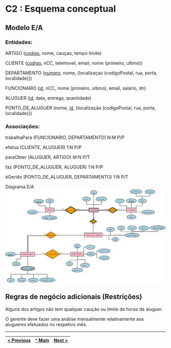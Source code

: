 # C2 : Esquema conceptual

## Modelo E/A

### Entidades:

ARTIGO (<ins>codigo</ins>, nome, cauçao, tempo limite)

CLIENTE (<ins>codigo</ins>, nCC, telemovel, email, nome (primeiro, ultimo))

DEPARTAMENTO (<ins>numero</ins>, nome, {localizaçao (codigoPostal, rua, porta, localidade)})

FUNCIONARIO (<ins>id</ins>, nCC, nome (primeiro, ultimo), email, salario, dn)

ALUGUER (<ins>id</ins>, data, entrega, quantidade)

PONTO_DE_ALUGUER (nome, <ins>id</ins>, {localização (codigoPostal, rua, porta, localidade)})


### Associações:

trabalhaPara (FUNCIONARIO, DEPARTAMENTO) N:M  P/P

efetua (CLIENTE, ALUGUER) 1:N  P/P

paraObter (ALUGUER, ARTIGO) M:N  P/T

faz (PONTO_DE_ALUGUER, ALUGUER) 1:N  P/P

éGerido (PONTO_DE_ALUGUER, DEPARTAMENTO) 1:N  P/T






Diagrama E/A 
![An alternative description](images/DiagramaOriginal.jpeg)

## Regras de negócio adicionais (Restrições)
Alguns dos artigos não tem qualquer caução ou limite de horas de aluguer.

O gerente deve fazer uma análise mensalmente relativamente aos alugueres efetuados no respetivo mês. 


---
[< Previous](rebd01.md) | [^ Main](https://github.com/tcm-sibd-g07/SIBD07/) | [Next >](rebd03.md)
:--- | :---: | ---: 
